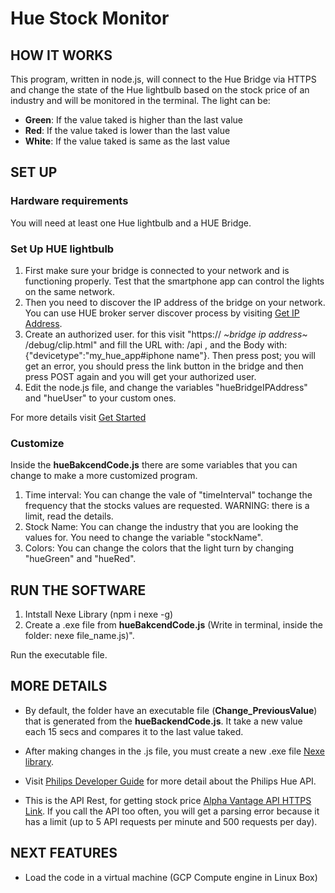 # **Hue Stock Monitor**

## HOW IT WORKS

This program, written in node.js, will connect to the Hue Bridge via HTTPS and change the state of the Hue lightbulb based on the stock price of an industry and will be monitored in the terminal.
The light can be:
- **Green**: If the value taked is higher than the last value
- **Red**: If the value taked is lower than the last value
- **White**: If the value taked is same as the last value

## SET UP

### Hardware requirements
You will need at least one Hue lightbulb and a HUE Bridge.

### Set Up HUE lightbulb
1. First make sure your bridge is connected to your network and is functioning properly. Test that the smartphone app can control the lights on the same network.
2. Then you need to discover the IP address of the bridge on your network. You can use HUE broker server discover process by visiting [Get IP  Address](https://discovery.meethue.com).
3. Create an authorized user. for this visit "https:// *~bridge ip address~* /debug/clip.html" and fill the URL with: /api , and the Body with: {"devicetype":"my_hue_app#iphone name"}. Then press post; you will get an error, you should press the link button in the bridge and then press POST again and you will get your authorized user.
4. Edit the node.js file, and change the variables "hueBridgeIPAddress" and "hueUser" to your custom ones.

For more details visit [Get Started](https://developers.meethue.com/develop/get-started-2/)

### Customize
Inside the **hueBakcendCode.js** there are some variables that you can change to make a more customized program.
1. Time interval: You can change the vale of "timeInterval" tochange the frequency that the stocks values are requested. WARNING: there is a limit, read the details.
2. Stock Name: You can change the industry that you are looking the values for. You need to change the variable "stockName".
3. Colors: You can change the colors that the light turn by changing "hueGreen" and "hueRed".


## RUN THE SOFTWARE

1. Intstall Nexe Library (npm i nexe -g)
2. Create a .exe file from **hueBakcendCode.js** (Write in terminal, inside the folder: nexe file_name.js)".

Run the executable file.

## MORE DETAILS

- By default, the folder have an executable file (**Change_PreviousValue**) that is generated from the **hueBackendCode.js**. It take a new value each 15 secs and compares it to the last value taked.

- After making changes in the .js file, you must create a new .exe file [Nexe library](https://github.com/nexe/nexe).

- Visit [Philips Developer Guide](https://developers.meethue.com/) for more detail about the Philips Hue API.

- This is the API Rest, for getting stock price [Alpha Vantage API HTTPS Link](https://www.alphavantage.co/query?function=GLOBAL_QUOTE&symbol=RY&apikey=E2F86L9K9PXN4ACO). If you call the API too often, you will get a parsing error because it has a limit (up to 5 API requests per minute and 500 requests per day). 

## NEXT FEATURES

- Load the code in a virtual machine (GCP Compute engine in Linux Box)
